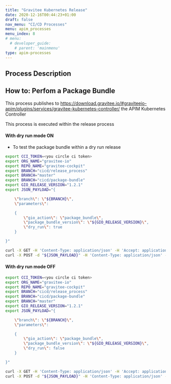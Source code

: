```yaml
---
title: "Gravitee Kubernetes Release"
date: 2020-12-16T00:44:23+01:00
draft: false
nav_menu: "CI/CD Processes"
menu: apim_processes
menu_index: 8
# menu:
  # developer_guide:
    # parent: 'mainmenu'
type: apim-processes
---
```


## Process Description


## How to: Perfom a Package Bundle

This process publishes to https://download.gravitee.io/#graviteeio-apim/plugins/services/gravitee-kubernetes-controller/ the APIM Kubernetes Controller

This process is executed within the release process

#### With dry run mode ON

* To test the package bundle within a dry run release

```bash
export CCI_TOKEN=<you circle ci token>
export ORG_NAME="gravitee-io"
export REPO_NAME="gravitee-cockpit"
export BRANCH="cicd/release_process"
export BRANCH="master"
export BRANCH="cicd/package-bundle"
export GIO_RELEASE_VERSION="1.2.1"
export JSON_PAYLOAD="{

    \"branch\": \"${BRANCH}\",
    \"parameters\":

    {
        \"gio_action\": \"package_bundle\",
        \"package_bundle_version\": \"${GIO_RELEASE_VERSION}\",
        \"dry_run\": true
    }

}"

curl -X GET -H 'Content-Type: application/json' -H 'Accept: application/json' -H "Circle-Token: ${CCI_TOKEN}" https://circleci.com/api/v2/me | jq .
curl -X POST -d "${JSON_PAYLOAD}" -H 'Content-Type: application/json' -H 'Accept: application/json' -H "Circle-Token: ${CCI_TOKEN}" https://circleci.com/api/v2/project/gh/${ORG_NAME}/${REPO_NAME}/pipeline | jq .
```

#### With dry run mode OFF

```bash
export CCI_TOKEN=<you circle ci token>
export ORG_NAME="gravitee-io"
export REPO_NAME="gravitee-cockpit"
export BRANCH="cicd/release_process"
export BRANCH="cicd/package-bundle"
export BRANCH="master"
export GIO_RELEASE_VERSION="1.2.1"
export JSON_PAYLOAD="{

    \"branch\": \"${BRANCH}\",
    \"parameters\":

    {
        \"gio_action\": \"package_bundle\",
        \"package_bundle_version\": \"${GIO_RELEASE_VERSION}\",
        \"dry_run\": false
    }

}"

curl -X GET -H 'Content-Type: application/json' -H 'Accept: application/json' -H "Circle-Token: ${CCI_TOKEN}" https://circleci.com/api/v2/me | jq .
curl -X POST -d "${JSON_PAYLOAD}" -H 'Content-Type: application/json' -H 'Accept: application/json' -H "Circle-Token: ${CCI_TOKEN}" https://circleci.com/api/v2/project/gh/${ORG_NAME}/${REPO_NAME}/pipeline | jq .
```
